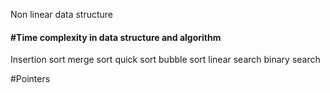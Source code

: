 Non linear data structure

<h4>#Time complexity in data structure and algorithm</h4>

Insertion sort
merge sort
quick sort
bubble sort
linear search
binary search

#Pointers
